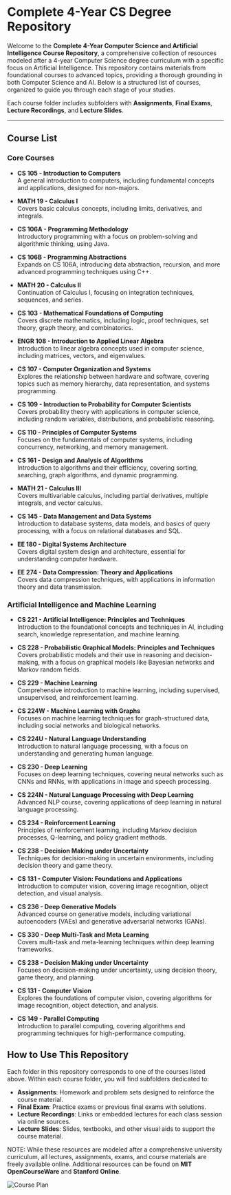 # Complete 4-Year CS Degree Repository

Welcome to the **Complete 4-Year Computer Science and Artificial Intelligence Course Repository**, a comprehensive collection of resources modeled after a 4-year Computer Science degree curriculum with a specific focus on Artificial Intelligence. This repository contains materials from foundational courses to advanced topics, providing a thorough grounding in both Computer Science and AI. Below is a structured list of courses, organized to guide you through each stage of your studies.

Each course folder includes subfolders with **Assignments**, **Final Exams**, **Lecture Recordings**, and **Lecture Slides**.

---

## Course List

### Core Courses

- **CS 105 - Introduction to Computers**  
  A general introduction to computers, including fundamental concepts and applications, designed for non-majors.

- **MATH 19 - Calculus I**  
  Covers basic calculus concepts, including limits, derivatives, and integrals.

- **CS 106A - Programming Methodology**  
  Introductory programming with a focus on problem-solving and algorithmic thinking, using Java.

- **CS 106B - Programming Abstractions**  
  Expands on CS 106A, introducing data abstraction, recursion, and more advanced programming techniques using C++.

- **MATH 20 - Calculus II**  
  Continuation of Calculus I, focusing on integration techniques, sequences, and series.

- **CS 103 - Mathematical Foundations of Computing**  
  Covers discrete mathematics, including logic, proof techniques, set theory, graph theory, and combinatorics.

- **ENGR 108 - Introduction to Applied Linear Algebra**  
  Introduction to linear algebra concepts used in computer science, including matrices, vectors, and eigenvalues.

- **CS 107 - Computer Organization and Systems**  
  Explores the relationship between hardware and software, covering topics such as memory hierarchy, data representation, and systems programming.

- **CS 109 - Introduction to Probability for Computer Scientists**  
  Covers probability theory with applications in computer science, including random variables, distributions, and probabilistic reasoning.

- **CS 110 - Principles of Computer Systems**  
  Focuses on the fundamentals of computer systems, including concurrency, networking, and memory management.

- **CS 161 - Design and Analysis of Algorithms**  
  Introduction to algorithms and their efficiency, covering sorting, searching, graph algorithms, and dynamic programming.

- **MATH 21 - Calculus III**  
  Covers multivariable calculus, including partial derivatives, multiple integrals, and vector calculus.

- **CS 145 - Data Management and Data Systems**  
  Introduction to database systems, data models, and basics of query processing, with a focus on relational databases and SQL.

- **EE 180 - Digital Systems Architecture**  
  Covers digital system design and architecture, essential for understanding computer hardware.

- **EE 274 - Data Compression: Theory and Applications**  
  Covers data compression techniques, with applications in information theory and data transmission.

### Artificial Intelligence and Machine Learning

- **CS 221 - Artificial Intelligence: Principles and Techniques**  
  Introduction to the foundational concepts and techniques in AI, including search, knowledge representation, and machine learning.

- **CS 228 - Probabilistic Graphical Models: Principles and Techniques**  
  Covers probabilistic models and their use in reasoning and decision-making, with a focus on graphical models like Bayesian networks and Markov random fields.

- **CS 229 - Machine Learning**  
  Comprehensive introduction to machine learning, including supervised, unsupervised, and reinforcement learning.

- **CS 224W - Machine Learning with Graphs**  
  Focuses on machine learning techniques for graph-structured data, including social networks and biological networks.

- **CS 224U - Natural Language Understanding**  
  Introduction to natural language processing, with a focus on understanding and generating human language.

- **CS 230 - Deep Learning**  
  Focuses on deep learning techniques, covering neural networks such as CNNs and RNNs, with applications in image and speech processing.

- **CS 224N - Natural Language Processing with Deep Learning**  
  Advanced NLP course, covering applications of deep learning in natural language processing.

- **CS 234 - Reinforcement Learning**  
  Principles of reinforcement learning, including Markov decision processes, Q-learning, and policy gradient methods.

- **CS 238 - Decision Making under Uncertainty**  
  Techniques for decision-making in uncertain environments, including decision theory and game theory.

- **CS 131 - Computer Vision: Foundations and Applications**  
  Introduction to computer vision, covering image recognition, object detection, and visual analysis.

- **CS 236 - Deep Generative Models**  
  Advanced course on generative models, including variational autoencoders (VAEs) and generative adversarial networks (GANs).

- **CS 330 - Deep Multi-Task and Meta Learning**  
  Covers multi-task and meta-learning techniques within deep learning frameworks.

- **CS 238 - Decision Making under Uncertainty**  
  Focuses on decision-making under uncertainty, using decision theory, game theory, and planning.

- **CS 131 - Computer Vision**  
  Explores the foundations of computer vision, covering algorithms for image recognition, object detection, and analysis.

- **CS 149 - Parallel Computing**  
  Introduction to parallel computing, covering algorithms and programming techniques for high-performance computing.

## How to Use This Repository

Each folder in this repository corresponds to one of the courses listed above. Within each course folder, you will find subfolders dedicated to:

- **Assignments**: Homework and problem sets designed to reinforce the course material.
- **Final Exam**: Practice exams or previous final exams with solutions.
- **Lecture Recordings**: Links or embedded lectures for each class session via online sources.
- **Lecture Slides**: Slides, textbooks, and other visual aids to support the course material.

NOTE: While these resources are modeled after a comprehensive university curriculum, all lectures, assignments, exams, and course materials are freely available online. Additional resources can be found on **MIT OpenCourseWare** and **Stanford Online**.

![Course Plan](project-plan.png)
